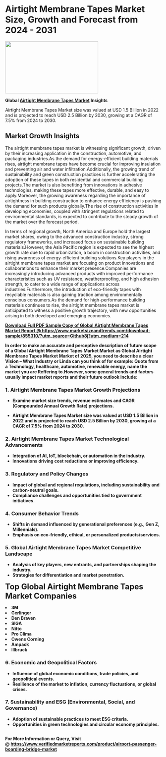 <H1>Airtight Membrane Tapes Market Size, Growth and Forecast from 2024 - 2031</H1><img class="aligncenter size-medium wp-image-584254" src="https://thirdeyenews.in/wp-content/uploads/2024/09/Global-Market-Research-300x168.jpeg" alt="" width="300" height="168" /><p><strong>Global&nbsp;<a href="https://www.marketsizeandtrends.com/download-sample/855310/?utm_source=Github8j?utm_medium=214">Airtight Membrane Tapes Market</a> Insights</strong></p><p>Airtight Membrane Tapes Market size was valued at USD 1.5 Billion in 2022 and is projected to reach USD 2.5 Billion by 2030, growing at a CAGR of 7.5% from 2024 to 2030.</p><p><!DOCTYPE html> <html lang="en"> <head> <meta charset="UTF-8"> <meta name="viewport" content="width=device-width, initial-scale=1.0"> <title>Airtight Membrane Tapes Market Growth Insights</title> </head> <body> <h2>Market Growth Insights</h2> <p>The airtight membrane tapes market is witnessing significant growth, driven by their increasing application in the construction, automotive, and packaging industries.As the demand for energy-efficient building materials rises, airtight membrane tapes have become crucial for improving insulation and preventing air and water infiltration.Additionally, the growing trend of sustainability and green construction practices is further accelerating the adoption of these tapes in both residential and commercial building projects.The market is also benefiting from innovations in adhesive technologies, making these tapes more effective, durable, and easy to apply.Moreover, the growing awareness regarding the importance of airtightness in building construction to enhance energy efficiency is pushing the demand for such products globally.The rise of construction activities in developing economies, coupled with stringent regulations related to environmental standards, is expected to contribute to the steady growth of the market over the forecast period.</p> <p><strong><a href="#"></a></strong></p> <p>In terms of regional growth, North America and Europe hold the largest market shares, owing to the advanced construction industry, strong regulatory frameworks, and increased focus on sustainable building materials.However, the Asia Pacific region is expected to see the highest growth rate due to rapid urbanization, a boom in construction activities, and rising awareness of energy-efficient building solutions.Key players in the airtight membrane tapes market are focusing on product innovations and collaborations to enhance their market presence.Companies are increasingly introducing advanced products with improved performance characteristics such as UV resistance, weatherproofing, and high adhesion strength, to cater to a wide range of applications across industries.Furthermore, the introduction of eco-friendly tapes with recyclable materials is also gaining traction among environmentally conscious consumers.As the demand for high-performance building materials continues to rise, the airtight membrane tapes market is anticipated to witness a positive growth trajectory, with new opportunities arising in both developed and emerging economies.</p> <p><strong><a href="#"></p><p><span class=""><strong>Download Full PDF Sample Copy of Global Airtight Membrane Tapes Market Report</strong> @ <a href="https://www.marketsizeandtrends.com/download-sample/855310/?utm_source=Github8j?utm_medium=214" target="_blank">https://www.marketsizeandtrends.com/download-sample/855310/?utm_source=Github8j?utm_medium=214</a></span></p><p>In order to make an accurate and perceptive description of future scope of a Global&nbsp;Airtight Membrane Tapes Market Market as Global&nbsp;Airtight Membrane Tapes Market Market of 2025, you need to describe a clear Vision &ndash; What Industry or Linda can you think of for example: Quote from a Technology, healthcare, automotive, renewable energy, name the market you are Reffering to.However, some general trends and factors usually impact market reports and their future outlook include:</p><h3>1.&nbsp;<strong>Airtight Membrane Tapes Market Growth Projections</strong></h3><ul><li>Examine market size trends, revenue estimates and CAGR (Compounded Annual Growth Rate) projections.</li><li><p>Airtight Membrane Tapes Market size was valued at USD 1.5 Billion in 2022 and is projected to reach USD 2.5 Billion by 2030, growing at a CAGR of 7.5% from 2024 to 2030.</p></li></ul><h3>2.&nbsp;<strong>Airtight Membrane Tapes Market Technological Advancements</strong></h3><ul><li>Integration of AI, IoT, blockchain, or automation in the industry.</li><li>Innovations driving cost reductions or improving efficiency.</li></ul><h3>3.&nbsp;<strong>Regulatory and Policy Changes</strong></h3><ul><li>Impact of global and regional regulations, including sustainability and carbon-neutral goals.</li><li>Compliance challenges and opportunities tied to government initiatives.</li></ul><h3>4.&nbsp;<strong>Consumer Behavior Trends</strong></h3><ul><li>Shifts in demand influenced by generational preferences (e.g., Gen Z, Millennials).</li><li>Emphasis on eco-friendly, ethical, or personalized products/services.</li></ul><h3>5.&nbsp;<strong>Global Airtight Membrane Tapes Market Competitive Landscape</strong></h3><ul><li>Analysis of key players, new entrants, and partnerships shaping the industry.</li><li>Strategies for differentiation and market penetration.</li></ul><p data-pm-slice="1 1 []"><span style="color: inherit; font-family: inherit; font-size: 25px;">Top Global Airtight Membrane Tapes Market Companies</span></p><div class="" data-test-id=""><p><li>3M</li><li> Gerlinger</li><li> Den Braven</li><li> SIGA</li><li> Nitto</li><li> Pro Clima</li><li> Owens Corning</li><li> Ampack</li><li> Illbruck</li></p></div><h3>6.&nbsp;<strong>Economic and Geopolitical Factors</strong></h3><ul><li>Influence of global economic conditions, trade policies, and geopolitical events.</li><li>Resilience of the market to inflation, currency fluctuations, or global crises.</li></ul><h3>7.&nbsp;<strong>Sustainability and ESG (Environmental, Social, and Governance)</strong></h3><ul><li>Adoption of sustainable practices to meet ESG criteria.</li><li>Opportunities in green technologies and circular economy principles.</li></ul><h2><strong style="font-size: 14px;">For More Information or Query, Visit @&nbsp;</strong><a style="background-color: #ffffff; font-size: 14px;" href="https://www.marketsizeandtrends.com/report/airtight-membrane-tapes-market/" target="_blank">https://www.verifiedmarketreports.com/product/airport-passenger-boarding-bridge-market</a></h2>
